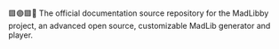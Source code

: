 🟪️🟣️🟪️📖️ The official documentation source repository for the MadLibby project, an advanced open source, customizable MadLib generator and player.
